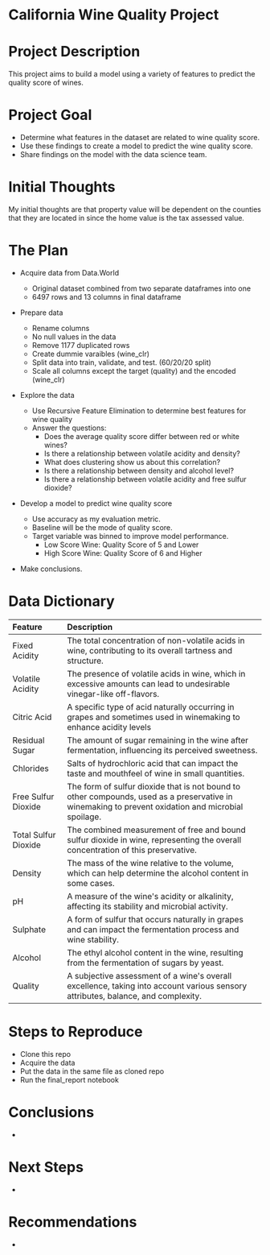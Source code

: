 # California Wine Quality Project

# Project Description
This project aims to build a model using a variety of features to predict the quality score of wines.

# Project Goal
  * Determine what features in the dataset are related to wine quality score.
  * Use these findings to create a model to predict the wine quality score.
  * Share findings on the model with the data science team.

# Initial Thoughts
My initial thoughts are that property value will be dependent on the counties that they are located in since the home value is the tax assessed value. 

# The Plan
  * Acquire data from Data.World
    * Original dataset combined from two separate dataframes into one
    * 6497 rows and 13 columns in final dataframe
    
  * Prepare data
    * Rename columns
    * No null values in the data  
    * Remove 1177 duplicated rows
    * Create dummie varaibles (wine_clr)
    * Split data into train, validate, and test. (60/20/20 split)
    * Scale all columns except the target (quality) and the encoded (wine_clr)
      
  * Explore the data
    * Use Recursive Feature Elimination to determine best features for wine quality
    * Answer the questions:
        * Does the average quality score differ between red or white wines?
        * Is there a relationship between volatile acidity and density?
        * What does clustering show us about this correlation?
        * Is there a relationship between density and alcohol level?
        * Is there a relationship between volatile acidity and free sulfur dioxide?
        
  * Develop a model to predict wine quality score
    * Use accuracy as my evaluation metric.
    * Baseline will be the mode of quality score.
    * Target variable was binned to improve model performance.
        * Low Score Wine: Quality Score of 5 and Lower
        * High Score Wine: Quality Score of 6 and Higher
   
  * Make conclusions.

# Data Dictionary
|**Feature**|**Description**|
|:-----------|:---------------|
|Fixed Acidity |The total concentration of non-volatile acids in wine, contributing to its overall tartness and structure.|
|Volatile Acidity | The presence of volatile acids in wine, which in excessive amounts can lead to undesirable vinegar-like off-flavors.|
|Citric Acid |A specific type of acid naturally occurring in grapes and sometimes used in winemaking to enhance acidity levels|
|Residual Sugar | The amount of sugar remaining in the wine after fermentation, influencing its perceived sweetness. |
|Chlorides| Salts of hydrochloric acid that can impact the taste and mouthfeel of wine in small quantities.|
|Free Sulfur Dioxide|The form of sulfur dioxide that is not bound to other compounds, used as a preservative in winemaking to prevent oxidation and microbial spoilage. |
|Total Sulfur Dioxide|The combined measurement of free and bound sulfur dioxide in wine, representing the overall concentration of this preservative. |
|Density| The mass of the wine relative to the volume, which can help determine the alcohol content in some cases.|
|pH|A measure of the wine's acidity or alkalinity, affecting its stability and microbial activity. |
|Sulphate| A form of sulfur that occurs naturally in grapes and can impact the fermentation process and wine stability. |
|Alcohol| The ethyl alcohol content in the wine, resulting from the fermentation of sugars by yeast.|
|Quality| A subjective assessment of a wine's overall excellence, taking into account various sensory attributes, balance, and complexity.|

# Steps to Reproduce
  * Clone this repo
  * Acquire the data
  * Put the data in the same file as cloned repo
  * Run the final_report notebook

# Conclusions
  * 

# Next Steps
   * 

# Recommendations
  * 
  